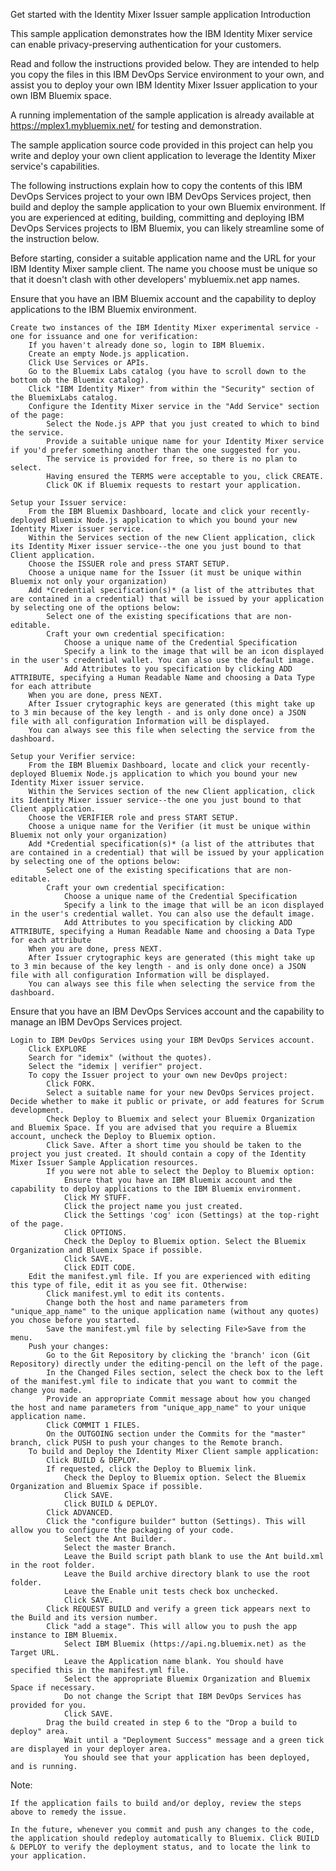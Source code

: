 Get started with the Identity Mixer Issuer sample application
Introduction

This sample application demonstrates how the IBM Identity Mixer service can enable privacy-preserving authentication for your customers.

Read and follow the instructions provided below. They are intended to help you copy the files in this IBM DevOps Service environment to your own, and assist you to deploy your own IBM Identity Mixer Issuer application to your own IBM Bluemix space.

A running implementation of the sample application is already available at https://mplex1.mybluemix.net/ for testing and demonstration.

The sample application source code provided in this project can help you write and deploy your own client application to leverage the Identity Mixer service's capabilities.

The following instructions explain how to copy the contents of this IBM DevOps Services project to your own IBM DevOps Services project, then build and deploy the sample application to your own Bluemix environment. 
If you are experienced at editing, building, committing and deploying IBM DevOps Services projects to IBM Bluemix, you can likely streamline some of the instruction below.

Before starting, consider a suitable application name and the URL for your IBM Identity Mixer sample client. The name you choose must be unique so that it doesn't clash with other developers' mybluemix.net app names.

Ensure that you have an IBM Bluemix account and the capability to deploy applications to the IBM Bluemix environment.

    Create two instances of the IBM Identity Mixer experimental service - one for issuance and one for verification:
        If you haven't already done so, login to IBM Bluemix.
        Create an empty Node.js application.
        Click Use Services or APIs.
        Go to the Bluemix Labs catalog (you have to scroll down to the bottom ob the Bluemix catalog).
		Click "IBM Identity Mixer" from within the "Security" section of the BluemixLabs catalog.
        Configure the Identity Mixer service in the "Add Service" section of the page:
            Select the Node.js APP that you just created to which to bind the service.
            Provide a suitable unique name for your Identity Mixer service if you'd prefer something another than the one suggested for you.
            The service is provided for free, so there is no plan to select.
            Having ensured the TERMS were acceptable to you, click CREATE.
            Click OK if Bluemix requests to restart your application.

    Setup your Issuer service:
        From the IBM Bluemix Dashboard, locate and click your recently-deployed Bluemix Node.js application to which you bound your new Identity Mixer issuer service.
        Within the Services section of the new Client application, click its Identity Mixer issuer service--the one you just bound to that Client application. 
		Choose the ISSUER role and press START SETUP.
        Choose a unique name for the Issuer (it must be unique within Bluemix not only your organization)
        Add *Credential specification(s)* (a list of the attributes that are contained in a credential) that will be issued by your application by selecting one of the options below:
			Select one of the existing specifications that are non-editable.
			Craft your own credential specification:
				Choose a unique name of the Credential Specification
				Specify a link to the image that will be an icon displayed in the user's credential wallet. You can also use the default image.
				Add Attributes to you specification by clicking ADD ATTRIBUTE, specifying a Human Readable Name and choosing a Data Type for each attribute
		When you are done, press NEXT.
		After Issuer crytographic keys are generated (this might take up to 3 min because of the key length - and is only done once) a JSON file with all configuration Information will be displayed.
		You can always see this file when selecting the service from the dashboard.
			
	Setup your Verifier service:
        From the IBM Bluemix Dashboard, locate and click your recently-deployed Bluemix Node.js application to which you bound your new Identity Mixer issuer service.
        Within the Services section of the new Client application, click its Identity Mixer issuer service--the one you just bound to that Client application. 
		Choose the VERIFIER role and press START SETUP.
        Choose a unique name for the Verifier (it must be unique within Bluemix not only your organization)
        Add *Credential specification(s)* (a list of the attributes that are contained in a credential) that will be issued by your application by selecting one of the options below:
			Select one of the existing specifications that are non-editable.
			Craft your own credential specification:
				Choose a unique name of the Credential Specification
				Specify a link to the image that will be an icon displayed in the user's credential wallet. You can also use the default image.
				Add Attributes to you specification by clicking ADD ATTRIBUTE, specifying a Human Readable Name and choosing a Data Type for each attribute
		When you are done, press NEXT.
		After Issuer crytographic keys are generated (this might take up to 3 min because of the key length - and is only done once) a JSON file with all configuration Information will be displayed.
		You can always see this file when selecting the service from the dashboard.

Ensure that you have an IBM DevOps Services account and the capability to manage an IBM DevOps Services project.

    Login to IBM DevOps Services using your IBM DevOps Services account.
        Click EXPLORE
        Search for "idemix" (without the quotes).
        Select the "idemix | verifier" project.
        To copy the Issuer project to your own new DevOps project:
            Click FORK.
            Select a suitable name for your new DevOps Services project. Decide whether to make it public or private, or add features for Scrum development.
            Check Deploy to Bluemix and select your Bluemix Organization and Bluemix Space. If you are advised that you require a Bluemix account, uncheck the Deploy to Bluemix option.
            Click Save. After a short time you should be taken to the project you just created. It should contain a copy of the Identity Mixer Issuer Sample Application resources.
            If you were not able to select the Deploy to Bluemix option:
                Ensure that you have an IBM Bluemix account and the capability to deploy applications to the IBM Bluemix environment.
                Click MY STUFF.
                Click the project name you just created.
                Click the Settings 'cog' icon (Settings) at the top-right of the page.
                Click OPTIONS.
                Check the Deploy to Bluemix option. Select the Bluemix Organization and Bluemix Space if possible.
                Click SAVE.
                Click EDIT CODE.
        Edit the manifest.yml file. If you are experienced with editing this type of file, edit it as you see fit. Otherwise:
            Click manifest.yml to edit its contents.
            Change both the host and name parameters from "unique_app_name" to the unique application name (without any quotes) you chose before you started.
            Save the manifest.yml file by selecting File>Save from the menu.
        Push your changes:
            Go to the Git Repository by clicking the 'branch' icon (Git Repository) directly under the editing-pencil on the left of the page.
            In the Changed Files section, select the check box to the left of the manifest.yml file to indicate that you want to commit the change you made.
            Provide an appropriate Commit message about how you changed the host and name parameters from "unique_app_name" to your unique application name.
            Click COMMIT 1 FILES.
            On the OUTGOING section under the Commits for the "master" branch, click PUSH to push your changes to the Remote branch.
        To build and Deploy the Identity Mixer Client sample application:
            Click BUILD & DEPLOY.
            If requested, click the Deploy to Bluemix link.
                Check the Deploy to Bluemix option. Select the Bluemix Organization and Bluemix Space if possible.
                Click SAVE.
                Click BUILD & DEPLOY.
            Click ADVANCED.
            Click the "configure builder" button (Settings). This will allow you to configure the packaging of your code.
                Select the Ant Builder.
                Select the master Branch.
                Leave the Build script path blank to use the Ant build.xml in the root folder.
                Leave the Build archive directory blank to use the root folder.
                Leave the Enable unit tests check box unchecked.
                Click SAVE.
            Click REQUEST BUILD and verify a green tick appears next to the Build and its version number.
            Click "add a stage". This will allow you to push the app instance to IBM Bluemix.
                Select IBM Bluemix (https://api.ng.bluemix.net) as the Target URL.
                Leave the Application name blank. You should have specified this in the manifest.yml file.
                Select the appropriate Bluemix Organization and Bluemix Space if necessary.
                Do not change the Script that IBM DevOps Services has provided for you.
                Click SAVE.
            Drag the build created in step 6 to the "Drop a build to deploy" area.
                Wait until a "Deployment Success" message and a green tick are displayed in your deployer area.
                You should see that your application has been deployed, and is running.


            

Note:

    If the application fails to build and/or deploy, review the steps above to remedy the issue.

    In the future, whenever you commit and push any changes to the code, the application should redeploy automatically to Bluemix. Click BUILD & DEPLOY to verify the deployment status, and to locate the link to your application.
